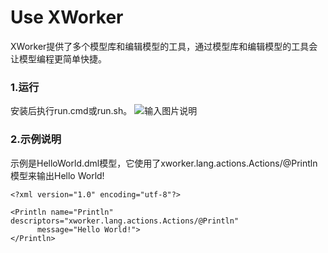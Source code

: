 # Use XWorker
XWorker提供了多个模型库和编辑模型的工具，通过模型库和编辑模型的工具会让模型编程更简单快捷。

### 1.运行
安装后执行run.cmd或run.sh。
![输入图片说明](https://images.gitee.com/uploads/images/2021/0930/103612_83ce40fb_493262.jpeg "usexworker.jpg")

### 2.示例说明
示例是HelloWorld.dml模型，它使用了xworker.lang.actions.Actions/@Println模型来输出Hello World!
```
<?xml version="1.0" encoding="utf-8"?>
 
<Println name="Println" descriptors="xworker.lang.actions.Actions/@Println"
      message="Hello World!">
</Println>
```
